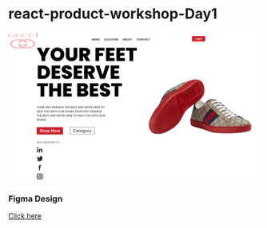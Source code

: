 # react-product-workshop-Day1
<img src="https://github.com/Amytrainer/react-product-workshop/blob/main/Product%20Page.png"></img>
### Figma Design 

[Click here](https://www.bathspa.ac.uk/our-people/bath-spa-stories/amira-ahmeds-story/?](https://www.figma.com/file/Dj8yXyLudQNA3Qhp1erKr4/React-Project-Gucci-Product-Page?type=design&node-id=0%3A1&mode=design&t=v0H6256G3SGsw2T1-1)https://www.figma.com/file/Dj8yXyLudQNA3Qhp1erKr4/React-Project-Gucci-Product-Page?type=design&node-id=0%3A1&mode=design&t=v0H6256G3SGsw2T1-1)
